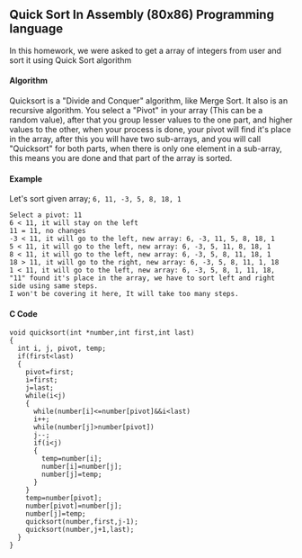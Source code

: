 ## Quick Sort In Assembly (80x86) Programming language

In this homework, we were asked to get a array of integers from user and sort it using Quick Sort algorithm

#### Algorithm

Quicksort is a "Divide and Conquer" algorithm, like Merge Sort.  It also is an recursive algorithm. You select a "Pivot" in your array (This can be a random value), after that you group lesser values to the one part, and higher values to the other, when your process is done, your pivot will find it's place in the array, after this you will have two sub-arrays, and you will call "Quicksort" for both parts, when there is only one element in a sub-array, this means you are done and that part of the array is sorted.

#### Example

Let's sort given array; `6, 11, -3, 5, 8, 18, 1`
```
Select a pivot: 11
6 < 11, it will stay on the left
11 = 11, no changes
-3 < 11, it will go to the left, new array: 6, -3, 11, 5, 8, 18, 1
5 < 11, it will go to the left, new array: 6, -3, 5, 11, 8, 18, 1
8 < 11, it will go to the left, new array: 6, -3, 5, 8, 11, 18, 1
18 > 11, it will go to the right, new array: 6, -3, 5, 8, 11, 1, 18
1 < 11, it will go to the left, new array: 6, -3, 5, 8, 1, 11, 18, 
"11" found it's place in the array, we have to sort left and right side using same steps.
I won't be covering it here, It will take too many steps.
```
#### C Code

```
void quicksort(int *number,int first,int last)
{
  int i, j, pivot, temp;
  if(first<last)
  {
    pivot=first;
    i=first;
    j=last;
    while(i<j)
    {
      while(number[i]<=number[pivot]&&i<last)
      i++;
      while(number[j]>number[pivot])
      j--;
      if(i<j)
      {
        temp=number[i];
        number[i]=number[j];
        number[j]=temp;
      }
    }
    temp=number[pivot];
    number[pivot]=number[j];
    number[j]=temp;
    quicksort(number,first,j-1);
    quicksort(number,j+1,last);
  }
}
```

